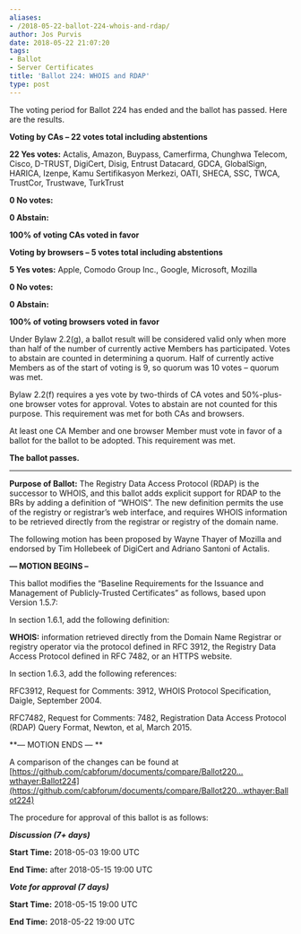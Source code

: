 ```yaml
---
aliases:
- /2018-05-22-ballot-224-whois-and-rdap/
author: Jos Purvis
date: 2018-05-22 21:07:20
tags:
- Ballot
- Server Certificates
title: 'Ballot 224: WHOIS and RDAP'
type: post
---
```


The voting period for Ballot 224 has ended and the ballot has passed. Here are the results.

**Voting by CAs – 22 votes total including abstentions**

**22 Yes votes:** Actalis, Amazon, Buypass, Camerfirma, Chunghwa Telecom, Cisco, D-TRUST, DigiCert, Disig, Entrust Datacard, GDCA, GlobalSign, HARICA, Izenpe, Kamu Sertifikasyon Merkezi, OATI, SHECA, SSC, TWCA, TrustCor, Trustwave, TurkTrust

**0 No votes:**

**0 Abstain:**

**100% of voting CAs voted in favor**

**Voting by browsers – 5 votes total including abstentions**

**5 Yes votes:** Apple, Comodo Group Inc., Google, Microsoft, Mozilla

**0 No votes:**

**0 Abstain:**

**100% of voting browsers voted in favor**

Under Bylaw 2.2(g), a ballot result will be considered valid only when more than half of the number of currently active Members has participated. Votes to abstain are counted in determining a quorum. Half of currently active Members as of the start of voting is 9, so quorum was 10 votes – quorum was met.

Bylaw 2.2(f) requires a yes vote by two-thirds of CA votes and 50%-plus-one browser votes for approval. Votes to abstain are not counted for this purpose. This requirement was met for both CAs and browsers.

At least one CA Member and one browser Member must vote in favor of a ballot for the ballot to be adopted. This requirement was met.

**The ballot passes.**

______________________________________________________________________

**Purpose of Ballot:** The Registry Data Access Protocol (RDAP) is the successor to WHOIS, and this ballot adds explicit support for RDAP to the BRs by adding a definition of “WHOIS”. The new definition permits the use of the registry or registrar’s web interface, and requires WHOIS information to be retrieved directly from the registrar or registry of the domain name.

The following motion has been proposed by Wayne Thayer of Mozilla and endorsed by Tim Hollebeek of DigiCert and Adriano Santoni of Actalis.

**— MOTION BEGINS –**

This ballot modifies the “Baseline Requirements for the Issuance and Management of Publicly-Trusted Certificates” as follows, based upon Version 1.5.7:

In section 1.6.1, add the following definition:

**WHOIS:** information retrieved directly from the Domain Name Registrar or registry operator via the protocol defined in RFC 3912, the Registry Data Access Protocol defined in RFC 7482, or an HTTPS website.

In section 1.6.3, add the following references:

RFC3912, Request for Comments: 3912, WHOIS Protocol Specification, Daigle, September 2004.

RFC7482, Request for Comments: 7482, Registration Data Access Protocol (RDAP) Query Format, Newton, et al, March 2015.

**— MOTION ENDS —
**

A comparison of the changes can be found at [https://github.com/cabforum/documents/compare/Ballot220…wthayer:Ballot224](https://github.com/cabforum/documents/compare/Ballot220...wthayer:Ballot224)

The procedure for approval of this ballot is as follows:

_**Discussion (7+ days)**_

**Start Time:** 2018-05-03 19:00 UTC

**End Time:** after 2018-05-15 19:00 UTC

_**Vote for approval (7 days)**_

**Start Time:** 2018-05-15 19:00 UTC

**End Time:** 2018-05-22 19:00 UTC